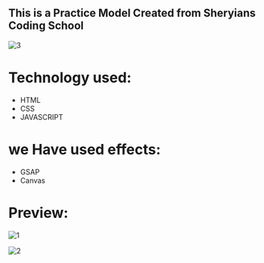 ## This is a Practice Model Created from Sheryians Coding School

![3](https://github.com/SankalpHaritash21/Magama_Clone/assets/110713125/578d5d83-677e-4a21-b929-e438e834dfed)


# Technology used:
- HTML
- CSS
- JAVASCRIPT


# we Have used effects:
- GSAP
- Canvas

# Preview:

![1](https://github.com/SankalpHaritash21/Magama_Clone/assets/110713125/49477708-24cc-4f13-b0a0-c9dfffa7b271)


![2](https://github.com/SankalpHaritash21/Magama_Clone/assets/110713125/5929de2c-9fa1-4d23-82d9-d1b05c190e6f)
